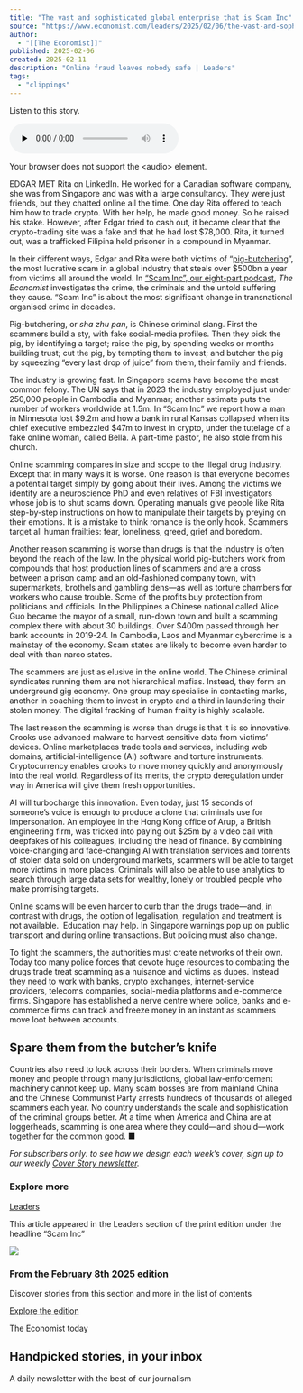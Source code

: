 ```yaml
---
title: "The vast and sophisticated global enterprise that is Scam Inc"
source: "https://www.economist.com/leaders/2025/02/06/the-vast-and-sophisticated-global-enterprise-that-is-scam-inc"
author:
  - "[[The Economist]]"
published: 2025-02-06
created: 2025-02-11
description: "Online fraud leaves nobody safe | Leaders"
tags:
  - "clippings"
---
```

Listen to this story.

<audio class="react-audio-player " controls="" id="audio-player" preload="none" src="https://www.economist.com/content-assets/audio/005%20Leaders%20-%20International%20crime-b542216e8615cb71bc4c01064ff62382.mp3" title="The vast and sophisticated global enterprise that is Scam Inc" controlslist="nodownload"><p>Your browser does not support the &lt;audio&gt; element.</p></audio>

EDGAR MET Rita on LinkedIn. He worked for a Canadian software company, she was from Singapore and was with a large consultancy. They were just friends, but they chatted online all the time. One day Rita offered to teach him how to trade crypto. With her help, he made good money. So he raised his stake. However, after Edgar tried to cash out, it became clear that the crypto-trading site was a fake and that he had lost $78,000. Rita, it turned out, was a trafficked Filipina held prisoner in a compound in Myanmar.

In their different ways, Edgar and Rita were both victims of “[pig-butchering](https://www.economist.com/briefing/2025/02/06/online-scams-may-already-be-as-big-a-scourge-as-illegal-drugs)”, the most lucrative scam in a global industry that steals over $500bn a year from victims all around the world. In [“Scam Inc”, our eight-part podcast](https://www.economist.com/scams), *The Economist* investigates the crime, the criminals and the untold suffering they cause. “Scam Inc” is about the most significant change in transnational organised crime in decades.

Pig-butchering, or *sha zhu pan*, is Chinese criminal slang. First the scammers build a sty, with fake social-media profiles. Then they pick the pig, by identifying a target; raise the pig, by spending weeks or months building trust; cut the pig, by tempting them to invest; and butcher the pig by squeezing “every last drop of juice” from them, their family and friends.

The industry is growing fast. In Singapore scams have become the most common felony. The UN says that in 2023 the industry employed just under 250,000 people in Cambodia and Myanmar; another estimate puts the number of workers worldwide at 1.5m. In “Scam Inc” we report how a man in Minnesota lost $9.2m and how a bank in rural Kansas collapsed when its chief executive embezzled $47m to invest in crypto, under the tutelage of a fake online woman, called Bella. A part-time pastor, he also stole from his church.

Online scamming compares in size and scope to the illegal drug industry. Except that in many ways it is worse. One reason is that everyone becomes a potential target simply by going about their lives. Among the victims we identify are a neuroscience PhD and even relatives of FBI investigators whose job is to shut scams down. Operating manuals give people like Rita step-by-step instructions on how to manipulate their targets by preying on their emotions. It is a mistake to think romance is the only hook. Scammers target all human frailties: fear, loneliness, greed, grief and boredom.

Another reason scamming is worse than drugs is that the industry is often beyond the reach of the law. In the physical world pig-butchers work from compounds that host production lines of scammers and are a cross between a prison camp and an old-fashioned company town, with supermarkets, brothels and gambling dens—as well as torture chambers for workers who cause trouble. Some of the profits buy protection from politicians and officials. In the Philippines a Chinese national called Alice Guo became the mayor of a small, run-down town and built a scamming complex there with about 30 buildings. Over $400m passed through her bank accounts in 2019-24. In Cambodia, Laos and Myanmar cybercrime is a mainstay of the economy. Scam states are likely to become even harder to deal with than narco states.

The scammers are just as elusive in the online world. The Chinese criminal syndicates running them are not hierarchical mafias. Instead, they form an underground gig economy. One group may specialise in contacting marks, another in coaching them to invest in crypto and a third in laundering their stolen money. The digital fracking of human frailty is highly scalable.

The last reason the scamming is worse than drugs is that it is so innovative. Crooks use advanced malware to harvest sensitive data from victims’ devices. Online marketplaces trade tools and services, including web domains, artificial-intelligence (AI) software and torture instruments. Cryptocurrency enables crooks to move money quickly and anonymously into the real world. Regardless of its merits, the crypto deregulation under way in America will give them fresh opportunities.

AI will turbocharge this innovation. Even today, just 15 seconds of someone’s voice is enough to produce a clone that criminals use for impersonation. An employee in the Hong Kong office of Arup, a British engineering firm, was tricked into paying out $25m by a video call with deepfakes of his colleagues, including the head of finance. By combining voice-changing and face-changing AI with translation services and torrents of stolen data sold on underground markets, scammers will be able to target more victims in more places. Criminals will also be able to use analytics to search through large data sets for wealthy, lonely or troubled people who make promising targets.

Online scams will be even harder to curb than the drugs trade—and, in contrast with drugs, the option of legalisation, regulation and treatment is not available.  Education may help. In Singapore warnings pop up on public transport and during online transactions. But policing must also change.

To fight the scammers, the authorities must create networks of their own. Today too many police forces that devote huge resources to combating the drugs trade treat scamming as a nuisance and victims as dupes. Instead they need to work with banks, crypto exchanges, internet-service providers, telecoms companies, social-media platforms and e-commerce firms. Singapore has established a nerve centre where police, banks and e-commerce firms can track and freeze money in an instant as scammers move loot between accounts.

## Spare them from the butcher’s knife

Countries also need to look across their borders. When criminals move money and people through many jurisdictions, global law-enforcement machinery cannot keep up. Many scam bosses are from mainland China and the Chinese Communist Party arrests hundreds of thousands of alleged scammers each year. No country understands the scale and sophistication of the criminal groups better. At a time when America and China are at loggerheads, scamming is one area where they could—and should—work together for the common good. ■

*For subscribers only: to see how we design each week’s cover, sign up to our weekly [Cover Story newsletter](https://www.economist.com/newsletters/cover-story).*

### Explore more

[Leaders](https://www.economist.com/topics/leaders)

This article appeared in the Leaders section of the print edition under the headline “Scam Inc”

![](https://www.economist.com/cdn-cgi/image/width=1424,quality=80,format=auto/content-assets/images/20250208_DE_AP.jpg)

### From the February 8th 2025 edition

Discover stories from this section and more in the list of contents

[Explore the edition](https://www.economist.com/weeklyedition/2025-02-08)

The Economist today

## Handpicked stories, in your inbox

A daily newsletter with the best of our journalism